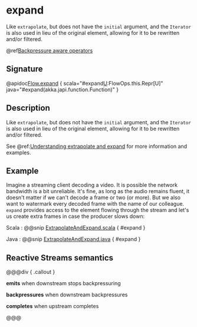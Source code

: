 # expand

Like `extrapolate`, but does not have the `initial` argument, and the `Iterator` is also used in lieu of the original element, allowing for it to be rewritten and/or filtered.

@ref[Backpressure aware operators](../index.md#backpressure-aware-operators)

## Signature

@apidoc[Flow.expand](Flow) { scala="#expand[U](expander:Out=%3EIterator[U]):FlowOps.this.Repr[U]" java="#expand(akka.japi.function.Function)" }


## Description

Like `extrapolate`, but does not have the `initial` argument, and the `Iterator` is also used in lieu of the original 
element, allowing for it to be rewritten and/or filtered.

See @ref:[Understanding extrapolate and expand](../../stream-rate.md#understanding-extrapolate-and-expand) for more information
and examples.

## Example

Imagine a streaming client decoding a video. It is possible the network bandwidth is a bit 
unreliable. It's fine, as long as the audio remains fluent, it doesn't matter if we can't decode 
a frame or two (or more). But we also want to watermark every decoded frame with the name of 
our colleague. `expand` provides access to the element flowing through the stream
and let's us create extra frames in case the producer slows down:

Scala
:   @@snip [ExtrapolateAndExpand.scala](/akka-docs/src/test/scala/docs/stream/operators/sourceorflow/ExtrapolateAndExpand.scala) { #expand }

Java
:   @@snip [ExtrapolateAndExpand.java](/akka-docs/src/test/java/jdocs/stream/operators/sourceorflow/ExtrapolateAndExpand.java) { #expand }


## Reactive Streams semantics

@@@div { .callout }

**emits** when downstream stops backpressuring

**backpressures** when downstream backpressures

**completes** when upstream completes

@@@

